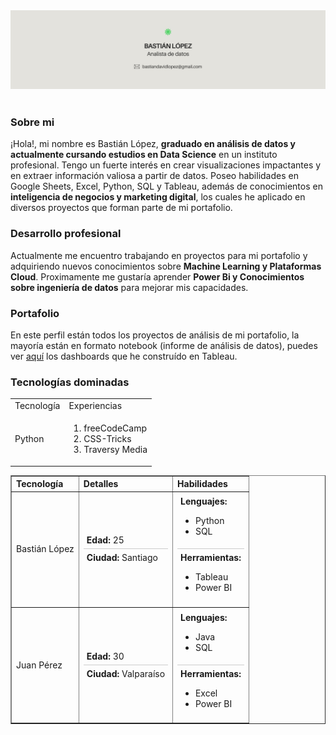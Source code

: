 <div id="header" align="center">
  <img decoding="async" src="Ghbanner.jpg" width="auto"/>
</div>
<br>
<h3>Sobre mi</h3>
  <p>
¡Hola!, mi nombre es Bastián López, <b>graduado en análisis de datos y actualmente cursando estudios en Data Science</b> en un instituto profesional. Tengo un fuerte interés en crear visualizaciones impactantes y en extraer información valiosa a partir de datos. Poseo habilidades en Google Sheets, Excel, Python, SQL y Tableau, además de conocimientos en <b>inteligencia de negocios y marketing digital</b>, los cuales he aplicado en diversos proyectos que forman parte de mi portafolio.
  </p>
<h3>Desarrollo profesional</h3>
  <p>
Actualmente me encuentro trabajando en proyectos para mi portafolio y adquiriendo nuevos conocimientos sobre <b>Machine Learning y Plataformas Cloud</b>. Proximamente me gustaría aprender <b>Power Bi y Conocimientos sobre ingeniería de datos</b> para mejorar mis capacidades.
</p>
<h3>Portafolio</h3>
  <p>
En este perfil están todos los proyectos de análisis de mi portafolio, la mayoría están en formato notebook (informe de análisis de datos), puedes ver <a href="https://public.tableau.com/app/profile/basti.n.l.pez/vizzes" target="_blank" rel="noopener noreferrer">aquí</a> los dashboards que he construído en Tableau.
  </p>
<!-- <h3>Dashboards</h3>
  <p>
En este perfil están todos los proyectos de análisis de mi portafolio, la mayoría están en formato notebook (informe de análisis de datos), puedes ver <a href="https://public.tableau.com/app/profile/basti.n.l.pez/vizzes" target="_blank" rel="noopener noreferrer">aquí</a> los dashboards que he construído en Tableau.
  </p>-->

<h3>Tecnologías dominadas</h3>

<table>
      <tr>
        <td>Tecnología</td>
        <td>Experiencias</td>
      </tr>
      <tr>
        <td>Python</td>
        <td>
          <ol>
            <li>freeCodeCamp</li>
            <li>CSS-Tricks</li>
            <li>Traversy Media</li>
          </ol>
        </td>
      </tr>
    </table>

<table border="1" style="border-collapse: collapse; width: 100%; text-align: left;">
  <thead>
    <tr>
      <th>Tecnología</th>
      <th>Detalles</th>
      <th>Habilidades</th>
    </tr>
  </thead>
  <tbody>
    <tr>
      <td>Bastián López</td>
      <td>
        <div style="border-bottom: 1px solid #ccc; padding: 5px;">
          <strong>Edad:</strong> 25
        </div>
        <div style="padding: 5px;">
          <strong>Ciudad:</strong> Santiago
        </div>
      </td>
      <td>
        <div style="border-bottom: 1px solid #ccc; padding: 5px;">
          <strong>Lenguajes:</strong> 
          <ul>
            <li>Python</li>
            <li>SQL</li>
          </ul>
        </div>
        <div style="padding: 5px;">
          <strong>Herramientas:</strong> 
          <ul>
            <li>Tableau</li>
            <li>Power BI</li>
          </ul>
        </div>
      </td>
    </tr>
    <tr>
      <td>Juan Pérez</td>
      <td>
        <div style="border-bottom: 1px solid #ccc; padding: 5px;">
          <strong>Edad:</strong> 30
        </div>
        <div style="padding: 5px;">
          <strong>Ciudad:</strong> Valparaíso
        </div>
      </td>
      <td>
        <div style="border-bottom: 1px solid #ccc; padding: 5px;">
          <strong>Lenguajes:</strong> 
          <ul>
            <li>Java</li>
            <li>SQL</li>
          </ul>
        </div>
        <div style="padding: 5px;">
          <strong>Herramientas:</strong> 
          <ul>
            <li>Excel</li>
            <li>Power BI</li>
          </ul>
        </div>
      </td>
    </tr>
  </tbody>
</table>
<!-- <h3>Racha actual de contribuciones</h3>

<a href="https://git.io/streak-stats"><img src="https://github-readme-streak-stats.herokuapp.com?user=Bastian%20LQ&theme=transparent&hide_border=true&locale=es&mode=weekly&card_width=460&card_height=170&currStreakLabel=000000&sideNums=000000&dates=000000&currStreakNum=000000&fire=39D353&stroke=000000&excludeDaysLabel=000000&sideLabels=000000&ring=39D353&background=E4E2DD" alt="GitHub Streak" /></a> 
-->
<h3>Contacto</h3>

[<img src='gmail.webp' alt='gmail' width='40'>](mailto:bastiandavidlopez@gmail.com) [<img src='linkedin.webp' alt='linkedin' width='40'>](https://www.linkedin.com/in/basti%C3%A1n-l%C3%B3pez-data-analyst/)
